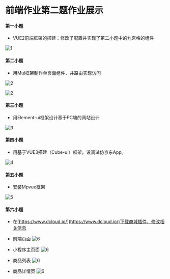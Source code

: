 # 前端作业第二题作业展示

#### 第一小题
- VUE2前端框架的搭建：修改了配置并实现了第二小题中的九宫格的组件

![1](../img/7.jpg)

#### 第二小题
- 用Mui框架制作单页面组件，并路由实现访问

![2](../img/8.jpg)

![2](../qianduan/img/9.png)

#### 第三小题
- 用Element-ui框架设计基于PC端的网站设计

![3](../qianduan/img/)

#### 第四小题
- 用基于VUE3搭建（Cube-ui）框架，设调试仿京东App。

![4](../qianduan/img/2.png)

#### 第五小题
- 安装Mpvue框架

![5](../qianduan/img/1.jpg)

#### 第六小题
- 在[https://www.dcloud.io/](https://www.dcloud.io/)下载商城插件，修改相关信息

- 前端页面
![6](../qianduan/img/6.png)

- 小程序主页面
![6](../qianduan/img/5.png)

- 商品列表
![6](../qianduan/img/3.png)

- 商品详情页
![6](../qianduan/img/4.png)
